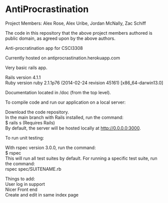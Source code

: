 AntiProcrastination
====================

Project Members: Alex Rose, Alex Uribe, Jordan McNally, Zac Schiff

The code in this repository that the above project members authored is public domain, as agreed upon by the above authors.

Anti-procratination app for CSCI3308

Currently hosted on antiprocrastination.herokuapp.com

Very basic rails app. 

Rails version 4.1.1 <br>
Ruby version ruby 2.1.1p76 (2014-02-24 revision 45161) [x86_64-darwin13.0]

Documentation located in /doc (from the top level).

To compile code and run our application on a local server: 

Download the code repository. <br>
In the main branch with Rails installed, run the command: <br>
$ rails s (Requires Rails) <br>
By default, the server will be hosted locally at http://0.0.0.0:3000. <br>

To run unit testing:

With rspec version 3.0.0, run the command: <br>
$ rspec <br>
This will run all test suites by default. For running a specific test suite, run the command: <br>
rspec spec/SUITENAME.rb <br>

Things to add: <br>
User log in support <br>
Nicer Front end <br>
Create and edit in same index page <br>

